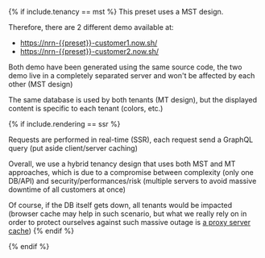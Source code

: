 {% if include.tenancy == mst %}
This preset uses a MST design.

Therefore, there are 2 different demo available at:
- [https://nrn-{{preset}}-customer1.now.sh/](https://nrn-{{preset}}-customer1.now.sh/)
- [https://nrn-{{preset}}-customer2.now.sh/](https://nrn-{{preset}}-customer2.now.sh/)

Both demo have been generated using the same source code, the two demo live in a completely separated server and won't be affected by each other (MST design)

The same database is used by both tenants (MT design), but the displayed content is specific to each tenant (colors, etc.)

{% if include.rendering == ssr %}

Requests are performed in real-time (SSR), each request send a GraphQL query (put aside client/server caching)

Overall, we use a hybrid tenancy design that uses both MST and MT approaches, which is due to a compromise between complexity (only one DB/API) and security/performances/risk (multiple servers to avoid massive downtime of all customers at once)

Of course, if the DB itself gets down, all tenants would be impacted (browser cache may help in such scenario, but what we really rely on in order to protect ourselves against such massive outage is [a proxy server cache](https://github.com/UnlyEd/GraphCMS-cache-boilerplate))
{% endif %}

{% endif %}
